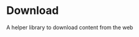 # Download

<!--[![NuGet](https://img.shields.io/nuget/v/Download?label=NuGet&style=flat-square)](https://www.nuget.org/packages/Download/)-->

A helper library to download content from the web 
